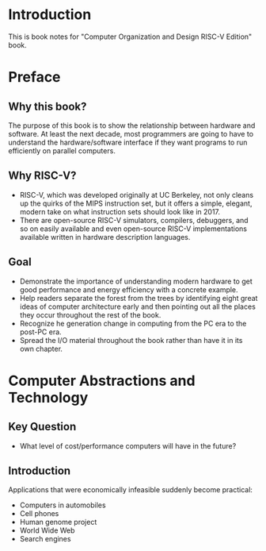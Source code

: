 # Introduction
This is book notes for "Computer Organization and Design RISC-V Edition" book.

# Preface
## Why this book?
The purpose of this book is to show the relationship between hardware and software. At least the next decade, most programmers are going to have to understand the hardware/software interface if they want programs to run efficiently on parallel computers.

## Why RISC-V?
* RISC-V, which was developed originally at UC Berkeley, not only cleans up the quirks of the MIPS instruction set, but it offers a simple, elegant, modern take on what instruction sets should look like in 2017.
* There are open-source RISC-V simulators, compilers, debuggers, and so on easily available and even open-source RISC-V implementations available written in hardware description languages.

## Goal
* Demonstrate the importance of understanding modern hardware to get good performance and energy efficiency with a concrete example.
* Help readers separate the forest from the trees by identifying eight great ideas of computer architecture early and then pointing out all the places they occur throughout the rest of the book.
* Recognize he generation change in computing from the PC era to the post-PC era.
* Spread the I/O material throughout the book rather than have it in its own chapter.

# Computer Abstractions and Technology
## Key Question
* What level of cost/performance computers will have in the future?

## Introduction
Applications that were economically infeasible suddenly become practical:
* Computers in automobiles
* Cell phones
* Human genome project
* World Wide Web
* Search engines


